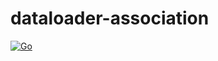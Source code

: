 # dataloader-association
[![Go](https://github.com/ryicoh/dataloader-association/actions/workflows/go.yml/badge.svg)](https://github.com/ryicoh/dataloader-association/actions/workflows/go.yml)

